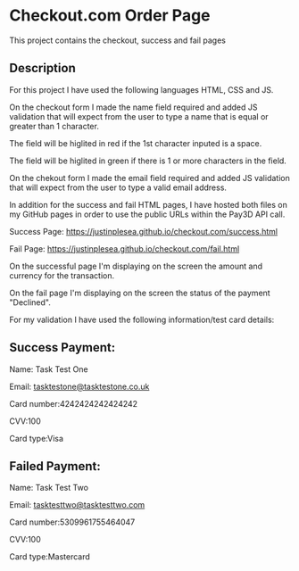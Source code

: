 # Checkout.com Order Page

This project contains the checkout, success and fail pages

## Description

For this project I have used the following languages HTML, CSS and JS.

On the checkout form I made the name field required and added JS validation that will expect from the user to type a name that is equal or greater than 1 character.

The field will be higlited in red if the 1st character inputed is a space.
	
The field will be higlited in green if there is 1 or more characters in the field.

On the chekout form I made the email field required and added JS validation that will expect from the user to type a valid email address.

In addition for the success and fail HTML pages, I have hosted both files on my GitHub pages in order to use the public URLs within the Pay3D API call.

Success Page: https://justinplesea.github.io/checkout.com/success.html

Fail Page: https://justinplesea.github.io/checkout.com/fail.html

On the successful page I'm displaying on the screen the amount and currency for the transaction.

On the fail page I'm displaying on the screen the status of the payment "Declined".

For my validation I have used the following information/test card details:

Success Payment:
------------------
Name: Task Test One

Email: tasktestone@tasktestone.co.uk

Card number:4242424242424242

CVV:100

Card type:Visa


Failed Payment:
------------------
Name: Task Test Two

Email: tasktesttwo@tasktesttwo.com

Card number:5309961755464047

CVV:100

Card type:Mastercard
